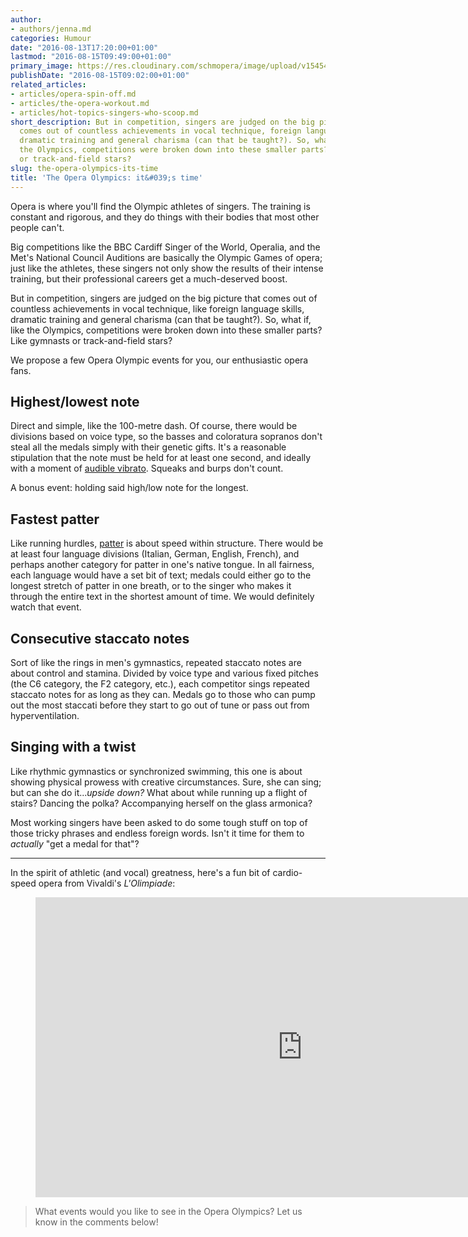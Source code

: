 ```yaml
---
author:
- authors/jenna.md
categories: Humour
date: "2016-08-13T17:20:00+01:00"
lastmod: "2016-08-15T09:49:00+01:00"
primary_image: https://res.cloudinary.com/schmopera/image/upload/v1545409169/media/webhook-uploads/1471107639903/2016-08-13---Olympics.jpg.jpg
publishDate: "2016-08-15T09:02:00+01:00"
related_articles:
- articles/opera-spin-off.md
- articles/the-opera-workout.md
- articles/hot-topics-singers-who-scoop.md
short_description: But in competition, singers are judged on the big picture that
  comes out of countless achievements in vocal technique, foreign language skills,
  dramatic training and general charisma (can that be taught?). So, what if, like
  the Olympics, competitions were broken down into these smaller parts? Like gymnasts
  or track-and-field stars?
slug: the-opera-olympics-its-time
title: 'The Opera Olympics: it&#039;s time'
---
```


Opera is where you'll find the Olympic athletes of singers. The training is constant and rigorous, and they do things with their bodies that most other people can't.

Big competitions like the BBC Cardiff Singer of the World, Operalia, and the Met's National Council Auditions are basically the Olympic Games of opera; just like the athletes, these singers not only show the results of their intense training, but their professional careers get a much-deserved boost.

But in competition, singers are judged on the big picture that comes out of countless achievements in vocal technique, like foreign language skills, dramatic training and general charisma (can that be taught?). So, what if, like the Olympics, competitions were broken down into these smaller parts? Like gymnasts or track-and-field stars?

We propose a few Opera Olympic events for you, our enthusiastic opera fans.

## Highest/lowest note

Direct and simple, like the 100-metre dash. Of course, there would be divisions based on voice type, so the basses and coloratura sopranos don't steal all the medals simply with their genetic gifts. It's a reasonable stipulation that the note must be held for at least one second, and ideally with a moment of [audible vibrato](/vibrato-all-the-reasons-why/). Squeaks and burps don't count.

A bonus event: holding said high/low note for the longest.

## Fastest patter

Like running hurdles, [patter](/5-patter-songs-to-remind-you-to-drink-more-coffee/) is about speed within structure. There would be at least four language divisions (Italian, German, English, French), and perhaps another category for patter in one's native tongue. In all fairness, each language would have a set bit of text; medals could either go to the longest stretch of patter in one breath, or to the singer who makes it through the entire text in the shortest amount of time. We would definitely watch that event. 

## Consecutive staccato notes

Sort of like the rings in men's gymnastics, repeated staccato notes are about control and stamina. Divided by voice type and various fixed pitches (the C6 category, the F2 category, etc.), each competitor sings repeated staccato notes for as long as they can. Medals go to those who can pump out the most staccati before they start to go out of tune or pass out from hyperventilation.

## Singing with a twist

Like rhythmic gymnastics or synchronized swimming, this one is about showing physical prowess with creative circumstances. Sure, she can sing; but can she do it...*upside down?* What about while running up a flight of stairs? Dancing the polka? Accompanying herself on the glass armonica?

Most working singers have been asked to do some tough stuff on top of those tricky phrases and endless foreign words. Isn't it time for them to *actually* "get a medal for that"?

***

In the spirit of athletic (and vocal) greatness, here's a fun bit of cardio-speed opera from Vivaldi's *L'Olimpiade*:

<figure data-type="video">
<iframe width="854" height="480" src="https://www.youtube.com/embed/qSB5Zd77Qz8" frameborder="0" allowfullscreen></iframe>
</figure>

>What events would you like to see in the Opera Olympics? Let us know in the comments below!
